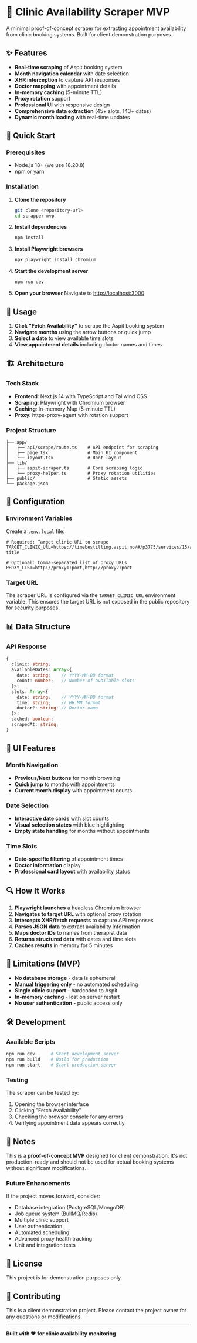 # 🏥 Clinic Availability Scraper MVP

A minimal proof-of-concept scraper for extracting appointment availability from clinic booking systems. Built for client demonstration purposes.

## ✨ Features

- **Real-time scraping** of Aspit booking system
- **Month navigation calendar** with date selection
- **XHR interception** to capture API responses
- **Doctor mapping** with appointment details
- **In-memory caching** (5-minute TTL)
- **Proxy rotation** support
- **Professional UI** with responsive design
- **Comprehensive data extraction** (45+ slots, 143+ dates)
- **Dynamic month loading** with real-time updates

## 🚀 Quick Start

### Prerequisites

- Node.js 18+ (we use 18.20.8)
- npm or yarn

### Installation

1. **Clone the repository**
   ```bash
   git clone <repository-url>
   cd scrapper-mvp
   ```

2. **Install dependencies**
   ```bash
   npm install
   ```

3. **Install Playwright browsers**
   ```bash
   npx playwright install chromium
   ```

4. **Start the development server**
   ```bash
   npm run dev
   ```

5. **Open your browser**
   Navigate to [http://localhost:3000](http://localhost:3000)

## 🎯 Usage

1. **Click "Fetch Availability"** to scrape the Aspit booking system
2. **Navigate months** using the arrow buttons or quick jump
3. **Select a date** to view available time slots
4. **View appointment details** including doctor names and times

## 🏗️ Architecture

### Tech Stack

- **Frontend**: Next.js 14 with TypeScript and Tailwind CSS
- **Scraping**: Playwright with Chromium browser
- **Caching**: In-memory Map (5-minute TTL)
- **Proxy**: https-proxy-agent with rotation support

### Project Structure

```
├── app/
│   ├── api/scrape/route.ts    # API endpoint for scraping
│   ├── page.tsx               # Main UI component
│   └── layout.tsx             # Root layout
├── lib/
│   ├── aspit-scraper.ts       # Core scraping logic
│   └── proxy-helper.ts        # Proxy rotation utilities
├── public/                    # Static assets
└── package.json
```

## 🔧 Configuration

### Environment Variables

Create a `.env.local` file:

```env
# Required: Target clinic URL to scrape
TARGET_CLINIC_URL=https://timebestilling.aspit.no/#/p3775/services/15/appointment/54/calendar#calendar-title

# Optional: Comma-separated list of proxy URLs
PROXY_LIST=http://proxy1:port,http://proxy2:port
```

### Target URL

The scraper URL is configured via the `TARGET_CLINIC_URL` environment variable. This ensures the target URL is not exposed in the public repository for security purposes.

## 📊 Data Structure

### API Response

```typescript
{
  clinic: string;
  availableDates: Array<{
    date: string;    // YYYY-MM-DD format
    count: number;   // Number of available slots
  }>;
  slots: Array<{
    date: string;    // YYYY-MM-DD format
    time: string;    // HH:MM format
    doctor?: string; // Doctor name
  }>;
  cached: boolean;
  scrapedAt: string;
}
```

## 🎨 UI Features

### Month Navigation
- **Previous/Next buttons** for month browsing
- **Quick jump** to months with appointments
- **Current month display** with appointment counts

### Date Selection
- **Interactive date cards** with slot counts
- **Visual selection states** with blue highlighting
- **Empty state handling** for months without appointments

### Time Slots
- **Date-specific filtering** of appointment times
- **Doctor information** display
- **Professional card layout** with availability status

## 🔍 How It Works

1. **Playwright launches** a headless Chromium browser
2. **Navigates to target URL** with optional proxy rotation
3. **Intercepts XHR/fetch requests** to capture API responses
4. **Parses JSON data** to extract availability information
5. **Maps doctor IDs** to names from therapist data
6. **Returns structured data** with dates and time slots
7. **Caches results** in memory for 5 minutes

## 🚨 Limitations (MVP)

- **No database storage** - data is ephemeral
- **Manual triggering only** - no automated scheduling
- **Single clinic support** - hardcoded to Aspit
- **In-memory caching** - lost on server restart
- **No user authentication** - public access only

## 🛠️ Development

### Available Scripts

```bash
npm run dev      # Start development server
npm run build    # Build for production
npm run start    # Start production server
```

### Testing

The scraper can be tested by:

1. Opening the browser interface
2. Clicking "Fetch Availability"
3. Checking the browser console for any errors
4. Verifying appointment data appears correctly

## 📝 Notes

This is a **proof-of-concept MVP** designed for client demonstration. It's not production-ready and should not be used for actual booking systems without significant modifications.

### Future Enhancements

If the project moves forward, consider:

- Database integration (PostgreSQL/MongoDB)
- Job queue system (BullMQ/Redis)
- Multiple clinic support
- User authentication
- Automated scheduling
- Advanced proxy health tracking
- Unit and integration tests

## 📄 License

This project is for demonstration purposes only.

## 🤝 Contributing

This is a client demonstration project. Please contact the project owner for any questions or modifications.

---

**Built with ❤️ for clinic availability monitoring**
